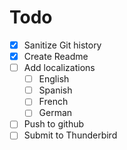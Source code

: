 # Todo

- [x] Sanitize Git history
- [x] Create Readme
- [ ] Add localizations
  - [ ] English
  - [ ] Spanish
  - [ ] French
  - [ ] German
- [ ] Push to github
- [ ] Submit to Thunderbird
